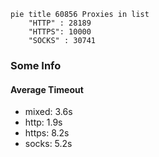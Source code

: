 
```mermaid
pie title 60856 Proxies in list
    "HTTP" : 28189
    "HTTPS": 10000
    "SOCKS" : 30741
```

### Some Info
#### Average Timeout

- mixed: 3.6s
- http: 1.9s
- https: 8.2s
- socks: 5.2s